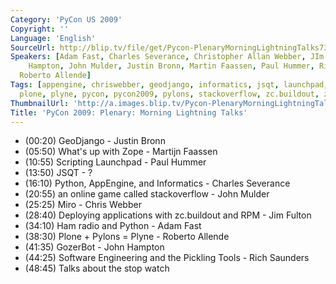 ```yaml
---
Category: 'PyCon US 2009'
Copyright: ''
Language: 'English'
SourceUrl: http://blip.tv/file/get/Pycon-PlenaryMorningLightningTalks730.mp4
Speakers: [Adam Fast, Charles Severance, Christopher Allan Webber, JIm Fulton, John
    Hampton, John Mulder, Justin Bronn, Martin Faassen, Paul Hummer, Richard T. Saunders,
  Roberto Allende]
Tags: [appengine, chriswebber, geodjango, informatics, jsqt, launchpad, miro, pickling,
  plone, plyne, pycon, pycon2009, pylons, stackoverflow, zc.buildout, zope]
ThumbnailUrl: 'http://a.images.blip.tv/Pycon-PlenaryMorningLightningTalks730-226.jpg'
Title: 'PyCon 2009: Plenary: Morning Lightning Talks'
---
```

  * (00:20) GeoDjango - Justin Bronn 
  * (05:50) What's up with Zope - Martijn Faassen 
  * (10:55) Scripting Launchpad - Paul Hummer 
  * (13:50) JSQT - ? 
  * (16:10) Python, AppEngine, and Informatics - Charles Severance 
  * (20:55) an online game called stackoverflow - John Mulder 
  * (25:25) Miro - Chris Webber 
  * (28:40) Deploying applications with zc.buildout and RPM - Jim Fulton 
  * (34:10) Ham radio and Python - Adam Fast 
  * (38:30) Plone + Pylons = Plyne - Roberto Allende 
  * (41:35) GozerBot - John Hampton 
  * (44:25) Software Engineering and the Pickling Tools - Rich Saunders 
  * (48:45) Talks about the stop watch 

